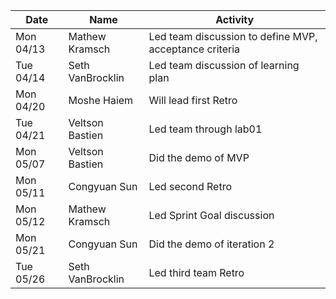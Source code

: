 | Date      | Name              | Activity                                               |
|-----------|-------------------|--------------------------------------------------------|
| Mon 04/13 | Mathew Kramsch    | Led team discussion to define MVP, acceptance criteria | 
| Tue 04/14 | Seth VanBrocklin  | Led team discussion of learning plan                   | 
| Mon 04/20 | Moshe Haiem       | Will lead first Retro                                  | 
| Tue 04/21 | Veltson Bastien   | Led team through lab01                                 | 
| Mon 05/07 | Veltson Bastien   | Did the demo of MVP                                    |
| Mon 05/11 | Congyuan Sun      | Led second Retro                                       |
| Mon 05/12 | Mathew Kramsch    | Led Sprint Goal discussion                             |
| Mon 05/21 | Congyuan Sun      | Did the demo of iteration 2                            |
| Tue 05/26 | Seth VanBrocklin  | Led third team Retro                                   | 
